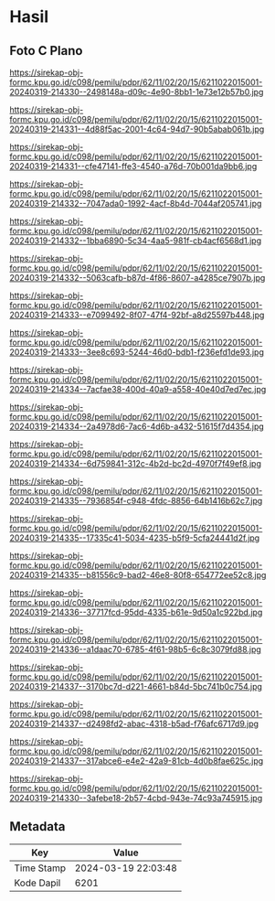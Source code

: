 # Hasil

## Foto C Plano

https://sirekap-obj-formc.kpu.go.id/c098/pemilu/pdpr/62/11/02/20/15/6211022015001-20240319-214330--2498148a-d09c-4e90-8bb1-1e73e12b57b0.jpg

https://sirekap-obj-formc.kpu.go.id/c098/pemilu/pdpr/62/11/02/20/15/6211022015001-20240319-214331--4d88f5ac-2001-4c64-94d7-90b5abab061b.jpg

https://sirekap-obj-formc.kpu.go.id/c098/pemilu/pdpr/62/11/02/20/15/6211022015001-20240319-214331--cfe47141-ffe3-4540-a76d-70b001da9bb6.jpg

https://sirekap-obj-formc.kpu.go.id/c098/pemilu/pdpr/62/11/02/20/15/6211022015001-20240319-214332--7047ada0-1992-4acf-8b4d-7044af205741.jpg

https://sirekap-obj-formc.kpu.go.id/c098/pemilu/pdpr/62/11/02/20/15/6211022015001-20240319-214332--1bba6890-5c34-4aa5-981f-cb4acf6568d1.jpg

https://sirekap-obj-formc.kpu.go.id/c098/pemilu/pdpr/62/11/02/20/15/6211022015001-20240319-214332--5063cafb-b87d-4f86-8607-a4285ce7907b.jpg

https://sirekap-obj-formc.kpu.go.id/c098/pemilu/pdpr/62/11/02/20/15/6211022015001-20240319-214333--e7099492-8f07-47f4-92bf-a8d25597b448.jpg

https://sirekap-obj-formc.kpu.go.id/c098/pemilu/pdpr/62/11/02/20/15/6211022015001-20240319-214333--3ee8c693-5244-46d0-bdb1-f236efd1de93.jpg

https://sirekap-obj-formc.kpu.go.id/c098/pemilu/pdpr/62/11/02/20/15/6211022015001-20240319-214334--7acfae38-400d-40a9-a558-40e40d7ed7ec.jpg

https://sirekap-obj-formc.kpu.go.id/c098/pemilu/pdpr/62/11/02/20/15/6211022015001-20240319-214334--2a4978d6-7ac6-4d6b-a432-51615f7d4354.jpg

https://sirekap-obj-formc.kpu.go.id/c098/pemilu/pdpr/62/11/02/20/15/6211022015001-20240319-214334--6d759841-312c-4b2d-bc2d-4970f7f49ef8.jpg

https://sirekap-obj-formc.kpu.go.id/c098/pemilu/pdpr/62/11/02/20/15/6211022015001-20240319-214335--7936854f-c948-4fdc-8856-64b1416b62c7.jpg

https://sirekap-obj-formc.kpu.go.id/c098/pemilu/pdpr/62/11/02/20/15/6211022015001-20240319-214335--17335c41-5034-4235-b5f9-5cfa24441d2f.jpg

https://sirekap-obj-formc.kpu.go.id/c098/pemilu/pdpr/62/11/02/20/15/6211022015001-20240319-214335--b81556c9-bad2-46e8-80f8-654772ee52c8.jpg

https://sirekap-obj-formc.kpu.go.id/c098/pemilu/pdpr/62/11/02/20/15/6211022015001-20240319-214336--37717fcd-95dd-4335-b61e-9d50a1c922bd.jpg

https://sirekap-obj-formc.kpu.go.id/c098/pemilu/pdpr/62/11/02/20/15/6211022015001-20240319-214336--a1daac70-6785-4f61-98b5-6c8c3079fd88.jpg

https://sirekap-obj-formc.kpu.go.id/c098/pemilu/pdpr/62/11/02/20/15/6211022015001-20240319-214337--3170bc7d-d221-4661-b84d-5bc741b0c754.jpg

https://sirekap-obj-formc.kpu.go.id/c098/pemilu/pdpr/62/11/02/20/15/6211022015001-20240319-214337--d2498fd2-abac-4318-b5ad-f76afc6717d9.jpg

https://sirekap-obj-formc.kpu.go.id/c098/pemilu/pdpr/62/11/02/20/15/6211022015001-20240319-214337--317abce6-e4e2-42a9-81cb-4d0b8fae625c.jpg

https://sirekap-obj-formc.kpu.go.id/c098/pemilu/pdpr/62/11/02/20/15/6211022015001-20240319-214330--3afebe18-2b57-4cbd-943e-74c93a745915.jpg


## Metadata

| Key        | Value               |
| ---------- | ------------------- |
| Time Stamp | 2024-03-19 22:03:48 |
| Kode Dapil | 6201                |



